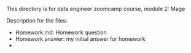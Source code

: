 This directory is for data engineer zoomcamp course, module 2: Mage

Description for the files:

- Homework.md: Homework question
- Homework answer: my initial answer for homework
- 
